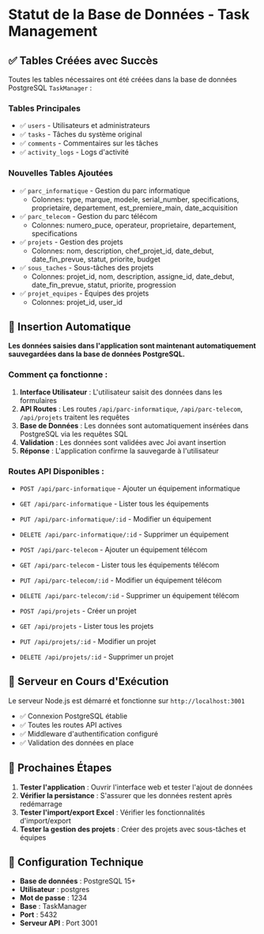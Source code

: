 # Statut de la Base de Données - Task Management

## ✅ Tables Créées avec Succès

Toutes les tables nécessaires ont été créées dans la base de données PostgreSQL `TaskManager` :

### Tables Principales
- ✅ `users` - Utilisateurs et administrateurs
- ✅ `tasks` - Tâches du système original
- ✅ `comments` - Commentaires sur les tâches
- ✅ `activity_logs` - Logs d'activité

### Nouvelles Tables Ajoutées
- ✅ `parc_informatique` - Gestion du parc informatique
  - Colonnes: type, marque, modele, serial_number, specifications, proprietaire, departement, est_premiere_main, date_acquisition
- ✅ `parc_telecom` - Gestion du parc télécom
  - Colonnes: numero_puce, operateur, proprietaire, departement, specifications
- ✅ `projets` - Gestion des projets
  - Colonnes: nom, description, chef_projet_id, date_debut, date_fin_prevue, statut, priorite, budget
- ✅ `sous_taches` - Sous-tâches des projets
  - Colonnes: projet_id, nom, description, assigne_id, date_debut, date_fin_prevue, statut, priorite, progression
- ✅ `projet_equipes` - Équipes des projets
  - Colonnes: projet_id, user_id

## 🔄 Insertion Automatique

**Les données saisies dans l'application sont maintenant automatiquement sauvegardées dans la base de données PostgreSQL.**

### Comment ça fonctionne :
1. **Interface Utilisateur** : L'utilisateur saisit des données dans les formulaires
2. **API Routes** : Les routes `/api/parc-informatique`, `/api/parc-telecom`, `/api/projets` traitent les requêtes
3. **Base de Données** : Les données sont automatiquement insérées dans PostgreSQL via les requêtes SQL
4. **Validation** : Les données sont validées avec Joi avant insertion
5. **Réponse** : L'application confirme la sauvegarde à l'utilisateur

### Routes API Disponibles :
- `POST /api/parc-informatique` - Ajouter un équipement informatique
- `GET /api/parc-informatique` - Lister tous les équipements
- `PUT /api/parc-informatique/:id` - Modifier un équipement
- `DELETE /api/parc-informatique/:id` - Supprimer un équipement

- `POST /api/parc-telecom` - Ajouter un équipement télécom
- `GET /api/parc-telecom` - Lister tous les équipements télécom
- `PUT /api/parc-telecom/:id` - Modifier un équipement télécom
- `DELETE /api/parc-telecom/:id` - Supprimer un équipement télécom

- `POST /api/projets` - Créer un projet
- `GET /api/projets` - Lister tous les projets
- `PUT /api/projets/:id` - Modifier un projet
- `DELETE /api/projets/:id` - Supprimer un projet

## 🚀 Serveur en Cours d'Exécution

Le serveur Node.js est démarré et fonctionne sur `http://localhost:3001`
- ✅ Connexion PostgreSQL établie
- ✅ Toutes les routes API actives
- ✅ Middleware d'authentification configuré
- ✅ Validation des données en place

## 📝 Prochaines Étapes

1. **Tester l'application** : Ouvrir l'interface web et tester l'ajout de données
2. **Vérifier la persistance** : S'assurer que les données restent après redémarrage
3. **Tester l'import/export Excel** : Vérifier les fonctionnalités d'import/export
4. **Tester la gestion des projets** : Créer des projets avec sous-tâches et équipes

## 🔧 Configuration Technique

- **Base de données** : PostgreSQL 15+
- **Utilisateur** : postgres
- **Mot de passe** : 1234
- **Base** : TaskManager
- **Port** : 5432
- **Serveur API** : Port 3001



